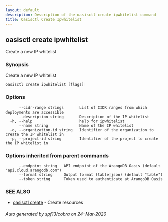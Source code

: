 ```yaml
---
layout: default
description: Description of the oasisctl create ipwhitelist command
title: Oasisctl Create Ipwhitelist
---
```

## oasisctl create ipwhitelist

Create a new IP whitelist

### Synopsis

Create a new IP whitelist

```
oasisctl create ipwhitelist [flags]
```

### Options

```
      --cidr-range strings       List of CIDR ranges from which deployments are accessible
      --description string       Description of the IP whitelist
  -h, --help                     help for ipwhitelist
      --name string              Name of the IP whitelist
  -o, --organization-id string   Identifier of the organization to create the IP whitelist in
  -p, --project-id string        Identifier of the project to create the IP whitelist in
```

### Options inherited from parent commands

```
      --endpoint string   API endpoint of the ArangoDB Oasis (default "api.cloud.arangodb.com")
      --format string     Output format (table|json) (default "table")
      --token string      Token used to authenticate at ArangoDB Oasis
```

### SEE ALSO

* [oasisctl create](oasisctl_create.md)	 - Create resources

###### Auto generated by spf13/cobra on 24-Mar-2020
